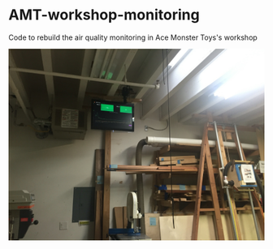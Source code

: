 # AMT-workshop-monitoring
Code to rebuild the air quality monitoring in Ace Monster Toys's workshop


![Live capture](https://github.com/pgrandin/AMT-workshop-monitoring/blob/master/dust_monitoring.jpg?raw=true)
